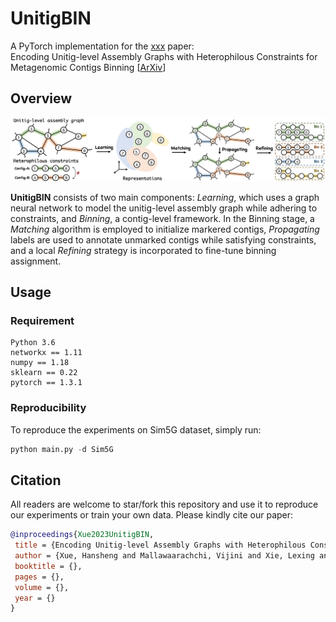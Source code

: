 # UnitigBIN
A PyTorch implementation for the [xxx](xxx) paper:<br>
Encoding Unitig-level Assembly Graphs with Heterophilous Constraints for Metagenomic Contigs Binning [[ArXiv](xxx)]<br>

## Overview

<p align="center">
  <img src="UnitigBin.jpg" width="860" title="The pipeline of our proposed method, UnitigBin.">
</p>

**UnitigBIN** consists of two main components: *Learning*, which uses a graph neural network to model the unitig-level assembly graph while adhering to constraints, and *Binning*, a contig-level framework. In the Binning stage, a *Matching* algorithm is employed to initialize markered contigs, *Propagating* labels are used to annotate unmarked contigs while satisfying constraints, and a local *Refining* strategy is incorporated to fine-tune binning assignment.


## Usage
### Requirement
```
Python 3.6
networkx == 1.11
numpy == 1.18
sklearn == 0.22
pytorch == 1.3.1
```
### Reproducibility
To reproduce the experiments on Sim5G dataset, simply run:
```python
python main.py -d Sim5G
```

## Citation
All readers are welcome to star/fork this repository and use it to reproduce our experiments or train your own data. Please kindly cite our paper:
```bibtex
@inproceedings{Xue2023UnitigBIN,
 title = {Encoding Unitig-level Assembly Graphs with Heterophilous Constraints for Metagenomic Contigs Binning},
 author = {Xue, Hansheng and Mallawaarachchi, Vijini and Xie, Lexing and Rajan, Vaibhav},
 booktitle = {},
 pages = {},
 volume = {},
 year = {}
}

```